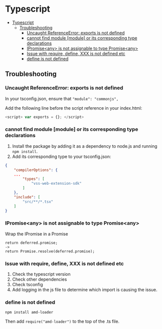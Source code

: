 # Typescript

<!--ts-->
* [Typescript](typescript.md#typescript)
   * [Troubleshooting](typescript.md#troubleshooting)
      * [Uncaught ReferenceError: exports is not defined](typescript.md#uncaught-referenceerror-exports-is-not-defined)
      * [cannot find module [module] or its corresponding type declarations](typescript.md#cannot-find-module-module-or-its-corresponding-type-declarations)
      * [IPromise&lt;any&gt; is not assignable to type Promise&lt;any&gt;](typescript.md#ipromiseany-is-not-assignable-to-type-promiseany)
      * [Issue with require, define, XXX is not defined etc](typescript.md#issue-with-require-define-xxx-is-not-defined-etc)
      * [define is not defined](typescript.md#define-is-not-defined)

<!-- Added by: runner, at: Tue Feb  8 09:28:51 UTC 2022 -->

<!--te-->

## Troubleshooting

### Uncaught ReferenceError: exports is not defined

In your tsconfig.json, ensure that `"module": "commonjs",`

Add the following line before the script reference in your index.html:
```typescript
<script> var exports = {}; </script>
```
### cannot find module [module] or its corresponding type declarations

1. Install the package by adding it as a dependency to node.js and running `npm install`.
1. Add its corresponding type to your tsconfig.json:

```json
{
    "compilerOptions": {
    ...
        "types": [
            "vss-web-extension-sdk"
        ]
    },   
    "include": [
        "src/**/*.tsx"
    ]    
}
```

### IPromise\<any\> is not assignable to type Promise\<any\>

Wrap the IPromise in a Promise

```
return deferred.promise;
->
return Promise.resolve(deferred.promise);
```

### Issue with require, define, XXX is not defined etc

1. Check the typescript version
2. Check other dependencies
3. Check tsconfig
4. Add logging in the js file to determine which import is causing the issue.

### define is not defined
```
npm install amd-loader
```
Then add `require("amd-loader")` to the top of the .ts file.
